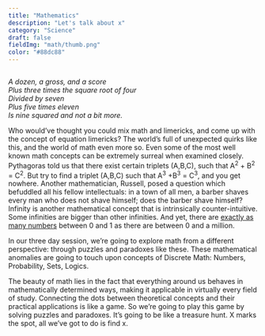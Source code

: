 ```yaml
---
title: "Mathematics"
description: "Let's talk about x"
category: "Science"
draft: false
fieldImg: "math/thumb.png"
color: "#88dc88"
---
```


<div class="centered image-container large">
    <div class="row">
        <div class="img-col col-xs-8 col-md-8 centered">
            <img src="/img/pe/math/equation.png" alt="">
        </div>
    </div>
</div>

<i>A dozen, a gross, and a score
<br>
Plus three times the square root of four
<br>
Divided by seven
<br>
Plus five times eleven
<br>
Is nine squared and not a bit more.</i>
<br>

Who would’ve thought you could mix math and limericks, and come up with the concept of equation limericks? The world’s full of unexpected quirks like this, and the world of math even more so. Even some of the most well known math concepts can be extremely surreal when examined closely. Pythagoras told us that there exist certain triplets (A,B,C),  such that A<sup>2</sup> + B<sup>2</sup> = C<sup>2</sup>. But try to find a triplet (A,B,C) such that A<sup>3</sup> +B<sup>3</sup> = C<sup>3</sup>, and you get nowhere. Another mathematician, Russell, posed a question which befuddled all his fellow intellectuals: in a town of all men, a barber shaves every man who does not shave himself; does the barber shave himself? Infinity is another mathematical concept that is intrinsically counter-intuitive. Some infinities are bigger than other infinities. And yet, there are <u>exactly as many numbers</u> between 0 and 1 as there are between 0 and a million. 

In our three day session, we’re going to explore math from a different perspective: through puzzles and paradoxes like these. These mathematical anomalies are going to touch upon concepts of Discrete Math: Numbers, Probability, Sets, Logics.

The beauty of math lies in the fact that everything around us behaves in mathematically determined ways, making it applicable in virtually every field of study. Connecting the dots between theoretical concepts and their practical applications is like a game. So we’re going to play this game by solving puzzles and paradoxes. It’s going to be like a treasure hunt. X marks the spot, all we’ve got to do is find x.
